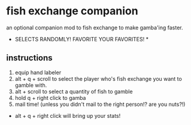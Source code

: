 # fish exchange companion  
an optional companion mod to fish exchange to make gamba'ing faster.  
* SELECTS RANDOMLY! FAVORITE YOUR FAVORITES! *
## instructions
1. equip hand labeler  
2. alt + q + scroll to select the player who's fish exchange you want to gamble with.  
3. alt + scroll to select a quantity of fish to gamble  
4. hold q + right click to gamba  
5. mail time! (unless you didn't mail to the right person!? are you nuts?!)  
  
* alt + q + right click will bring up your stats!
